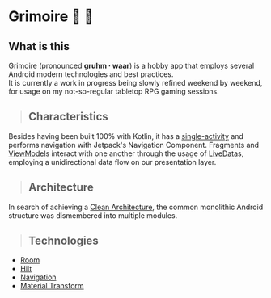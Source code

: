 # Grimoire :crystal_ball: :open_book:
## What is this
Grimoire (pronounced **gruhm · waar**) is a hobby app that employs several Android modern technologies and best practices. <br>
It is currently a work in progress being slowly refined weekend by weekend, for usage on my not-so-regular tabletop RPG gaming sessions.

> ## Characteristics
Besides having been built 100% with Kotlin, it has a [single-activity](app/src/main/java/com/peterkrauz/grimoire/MainActivity.kt) and performs navigation
with Jetpack's Navigation Component. Fragments and [ViewModel](https://developer.android.com/topic/libraries/architecture/viewmodel)s interact with one another
through the usage of [LiveData](https://developer.android.com/topic/libraries/architecture/livedata)s, employing a unidirectional data flow on our presentation layer.

> ## Architecture
In search of achieving a [Clean Architecture](https://blog.cleancoder.com/uncle-bob/2012/08/13/the-clean-architecture.html), the common monolithic Android structure
was dismembered into multiple modules.

> ## Technologies
* [Room](https://developer.android.com/topic/libraries/architecture/room)
* [Hilt](https://developer.android.com/training/dependency-injection/hilt-android)
* [Navigation](https://developer.android.com/guide/navigation)
* [Material Transform](https://material.io/develop/android/theming/motion)
